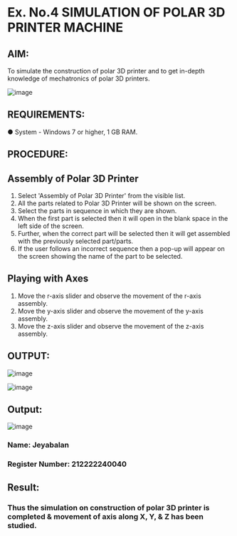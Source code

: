 # Ex. No.4 SIMULATION OF POLAR 3D PRINTER MACHINE


## AIM:
To simulate the construction of polar 3D printer and to get in-depth knowledge of mechatronics of polar 3D printers.

![image](https://github.com/Sellakumar1987/Ex.-No.-4---SIMULATION-OF-POLAR-3D-PRINTER-MACHINE/assets/113594316/b551f195-9877-49a2-99bb-a9efcfb3381a)

## REQUIREMENTS:
●	System - Windows 7 or higher, 1 GB RAM.

## PROCEDURE:

## Assembly of Polar 3D Printer
1.	Select 'Assembly of Polar 3D Printer' from the visible list.
2.	All the parts related to Polar 3D Printer will be shown on the screen.
3.	Select the parts in sequence in which they are shown.
4.	When the first part is selected then it will open in the blank space in the left side of the screen.
5.	Further, when the correct part will be selected then it will get assembled with the previously selected part/parts.
6.	If the user follows an incorrect sequence then a pop-up will appear on the screen showing the name of the part to be selected.

## Playing with Axes
1.	Move the r-axis slider and observe the movement of the r-axis assembly.
2.	Move the y-axis slider and observe the movement of the y-axis assembly.
3.	Move the z-axis slider and observe the movement of the z-axis assembly.

## OUTPUT:
![image](https://github.com/MukeshVelmurugan/Ex.-No.-4---SIMULATION-OF-POLAR-3D-PRINTER-MACHINE/assets/118707363/c6061429-ee38-4d51-8db6-618341c1e22e)


![image](https://github.com/Sellakumar1987/Ex.-No.-4---SIMULATION-OF-POLAR-3D-PRINTER-MACHINE/assets/113594316/88273b69-4e7d-4f42-9115-fb07ac22e4ec)

## Output:
![image](https://github.com/Asilsathik/Ex.-No.-4---SIMULATION-OF-POLAR-3D-PRINTER-MACHINE/assets/119476247/4b644c3f-cfe0-4d57-ac1f-2a75e07be6cf)

### Name: Jeyabalan
### Register Number: 212222240040

## Result: 
### Thus the simulation on construction of polar 3D printer is completed & movement of axis along X, Y, & Z has been studied.
